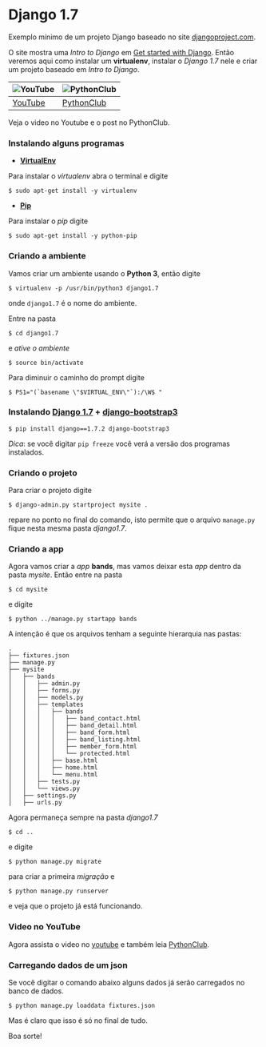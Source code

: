 Django 1.7
==========

Exemplo mínimo de um projeto Django baseado no site [djangoproject.com][0].

O site mostra uma *Intro to Django* em [Get started with Django][1]. Então veremos aqui como instalar um **virtualenv**, instalar o *Django 1.7* nele e criar um projeto baseado em *Intro to Django*.

| ![YouTube](http://pythonclub.com.br/images/regisdasilva/youtube_logo.png) | ![PythonClub](http://res.cloudinary.com/diu8g9l0s/image/upload/v1400201393/pythonclub/logo_275x130.png) |
|------------------------------|------------------------------|
| [YouTube][6]          	   | [PythonClub][7]                  |


Veja o video no Youtube e o post no PythonClub.

### Instalando alguns programas

* **[VirtualEnv][2]**
 
Para instalar o *virtualenv* abra o terminal e digite

	$ sudo apt-get install -y virtualenv

* **[Pip][3]**
 
Para instalar o *pip* digite

	$ sudo apt-get install -y python-pip

### Criando a ambiente

Vamos criar um ambiente usando o **Python 3**, então digite

	$ virtualenv -p /usr/bin/python3 django1.7

onde ``django1.7`` é o nome do ambiente.

Entre na pasta

	$ cd django1.7

e *ative o ambiente*

	$ source bin/activate

Para diminuir o caminho do prompt digite
	
	$ PS1="(`basename \"$VIRTUAL_ENV\"`):/\W$ "

### Instalando [Django 1.7][0] + [django-bootstrap3][4]

	$ pip install django==1.7.2 django-bootstrap3

*Dica*: se você digitar ``pip freeze`` você verá a versão dos programas instalados.

### Criando o projeto

Para criar o projeto digite

	$ django-admin.py startproject mysite .

repare no ponto no final do comando, isto permite que o arquivo ``manage.py`` fique nesta mesma pasta *django1.7*.

### Criando a app

Agora vamos criar a *app* **bands**, mas vamos deixar esta *app* dentro da pasta *mysite*. Então entre na pasta

	$ cd mysite

e digite

	$ python ../manage.py startapp bands

A intenção é que os arquivos tenham a seguinte hierarquia nas pastas:

	.
	├── fixtures.json
	├── manage.py
	├── mysite
	│   ├── bands
	│   │   ├── admin.py
	│   │   ├── forms.py
	│   │   ├── models.py
	│   │   ├── templates
	│   │   │   ├── bands
	│   │   │   │   ├── band_contact.html
	│   │   │   │   ├── band_detail.html
	│   │   │   │   ├── band_form.html
	│   │   │   │   ├── band_listing.html
	│   │   │   │   ├── member_form.html
	│   │   │   │   └── protected.html
	│   │   │   ├── base.html
	│   │   │   ├── home.html
	│   │   │   └── menu.html
	│   │   ├── tests.py
	│   │   └── views.py
	│   ├── settings.py
	│   ├── urls.py


Agora permaneça sempre na pasta *django1.7*

	$ cd ..

e digite

	$ python manage.py migrate

para criar a primeira *migração* e

	$ python manage.py runserver

e veja que o projeto já está funcionando.

### Video no YouTube

Agora assista o video no [youtube][6] e também leia [PythonClub][7].

### Carregando dados de um **json**

Se você digitar o comando abaixo alguns dados já serão carregados no banco de dados.

	$ python manage.py loaddata fixtures.json

Mas é claro que isso é só no final de tudo.

Boa sorte!

[0]: https://www.djangoproject.com/
[1]: https://www.djangoproject.com/start/
[2]: https://virtualenv.pypa.io/en/latest/
[3]: http://pip.readthedocs.org/en/latest/
[4]: http://django-bootstrap3.readthedocs.org/en/latest/
[5]: https://docs.djangoproject.com/en/1.7/intro/tutorial01/
[6]: https://www.youtube.com/watch?v=OayIF9Pz7rE
[7]: http://pythonclub.com.br/tutorial-django-17.html